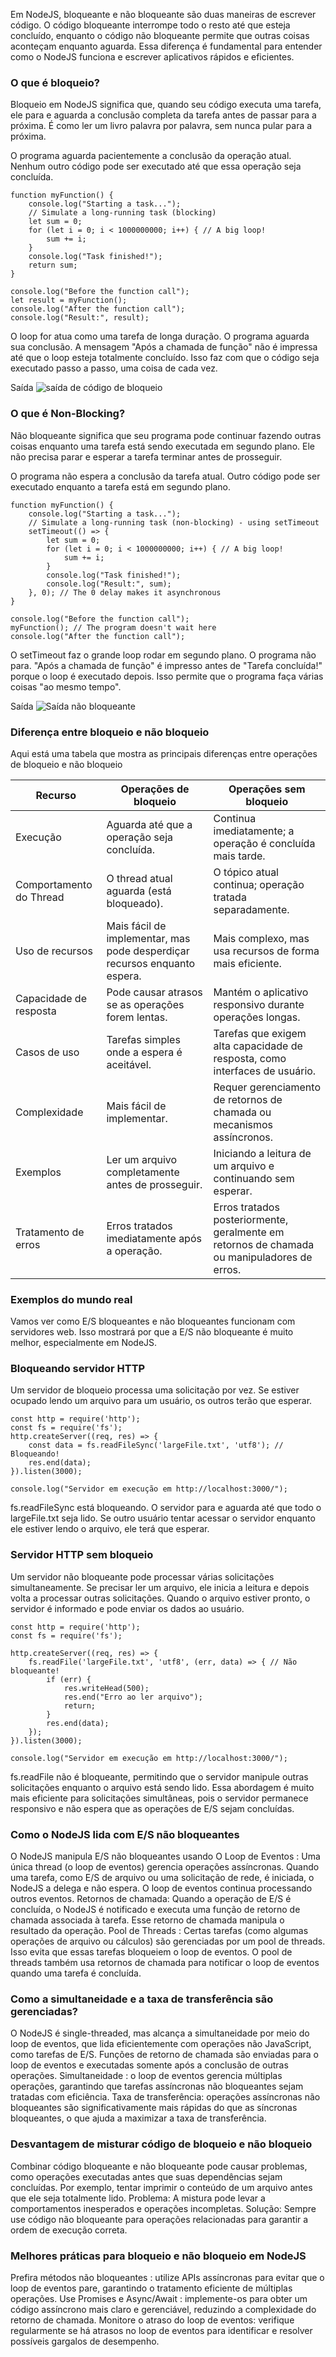Em NodeJS, bloqueante e não bloqueante são duas maneiras de escrever código. O código bloqueante interrompe todo o resto até que esteja concluído, enquanto o código não bloqueante permite que outras coisas aconteçam enquanto aguarda. Essa diferença é fundamental para entender como o NodeJS funciona e escrever aplicativos rápidos e eficientes.

### O que é bloqueio?
Bloqueio em NodeJS significa que, quando seu código executa uma tarefa, ele para e aguarda a conclusão completa da tarefa antes de passar para a próxima. É como ler um livro palavra por palavra, sem nunca pular para a próxima.

O programa aguarda pacientemente a conclusão da operação atual.
Nenhum outro código pode ser executado até que essa operação seja concluída.
```node
function myFunction() {
    console.log("Starting a task...");
    // Simulate a long-running task (blocking)
    let sum = 0;
    for (let i = 0; i < 1000000000; i++) { // A big loop!
        sum += i;
    }
    console.log("Task finished!");
    return sum;
}

console.log("Before the function call");
let result = myFunction(); 
console.log("After the function call");
console.log("Result:", result);
```
O loop for atua como uma tarefa de longa duração. O programa aguarda sua conclusão.
A mensagem "Após a chamada de função" não é impressa até que o loop esteja totalmente concluído.
Isso faz com que o código seja executado passo a passo, uma coisa de cada vez.

Saída
![saída de código de bloqueio](https://media.geeksforgeeks.org/wp-content/uploads/20250219132254006064/output3.gif)

### O que é Non-Blocking?
Não bloqueante significa que seu programa pode continuar fazendo outras coisas enquanto uma tarefa está sendo executada em segundo plano. Ele não precisa parar e esperar a tarefa terminar antes de prosseguir.

O programa não espera a conclusão da tarefa atual.
Outro código pode ser executado enquanto a tarefa está em segundo plano.
```node
function myFunction() {
    console.log("Starting a task...");
    // Simulate a long-running task (non-blocking) - using setTimeout
    setTimeout(() => {
        let sum = 0;
        for (let i = 0; i < 1000000000; i++) { // A big loop!
            sum += i;
        }
        console.log("Task finished!");
        console.log("Result:", sum);
    }, 0); // The 0 delay makes it asynchronous
}

console.log("Before the function call");
myFunction(); // The program doesn't wait here
console.log("After the function call");
```

O setTimeout faz o grande loop rodar em segundo plano. O programa não para.
"Após a chamada de função" é impresso antes de "Tarefa concluída!" porque o loop é executado depois.
Isso permite que o programa faça várias coisas "ao mesmo tempo".

Saída
![Saída não bloqueante](https://media.geeksforgeeks.org/wp-content/uploads/20250219145320240542/output.gif)

### Diferença entre bloqueio e não bloqueio
Aqui está uma tabela que mostra as principais diferenças entre operações de bloqueio e não bloqueio

| Recurso                 | Operações de bloqueio                                                     | Operações sem bloqueio                                                                      |
| ----------------------- | ------------------------------------------------------------------------- | ------------------------------------------------------------------------------------------- |
| Execução                | Aguarda até que a operação seja concluída.                                | Continua imediatamente; a operação é concluída mais tarde.                                  |
| Comportamento do Thread | O thread atual aguarda (está bloqueado).                                  | O tópico atual continua; operação tratada separadamente.                                    |
| Uso de recursos         | Mais fácil de implementar, mas pode desperdiçar recursos enquanto espera. | Mais complexo, mas usa recursos de forma mais eficiente.                                    |
| Capacidade de resposta  | Pode causar atrasos se as operações forem lentas.                         | Mantém o aplicativo responsivo durante operações longas.                                    |
| Casos de uso            | Tarefas simples onde a espera é aceitável.                                | Tarefas que exigem alta capacidade de resposta, como interfaces de usuário.                 |
| Complexidade            | Mais fácil de implementar.                                                | Requer gerenciamento de retornos de chamada ou mecanismos assíncronos.                      |
| Exemplos                | Ler um arquivo completamente antes de prosseguir.                         | Iniciando a leitura de um arquivo e continuando sem esperar.                                |
| Tratamento de erros     | Erros tratados imediatamente após a operação.                             | Erros tratados posteriormente, geralmente em retornos de chamada ou manipuladores de erros. |

### Exemplos do mundo real
Vamos ver como E/S bloqueantes e não bloqueantes funcionam com servidores web. Isso mostrará por que a E/S não bloqueante é muito melhor, especialmente em NodeJS.

### Bloqueando servidor HTTP
Um servidor de bloqueio processa uma solicitação por vez. Se estiver ocupado lendo um arquivo para um usuário, os outros terão que esperar.

```
const http = require('http');   
const fs = require('fs');   
http.createServer((req, res) => {   
    const data = fs.readFileSync('largeFile.txt', 'utf8'); // Bloqueando!   
    res.end(data);   
}).listen(3000);   
  
console.log("Servidor em execução em http://localhost:3000/");
```
fs.readFileSync está bloqueando. O servidor para e aguarda até que todo o largeFile.txt seja lido.
Se outro usuário tentar acessar o servidor enquanto ele estiver lendo o arquivo, ele terá que esperar.

### Servidor HTTP sem bloqueio
Um servidor não bloqueante pode processar várias solicitações simultaneamente. Se precisar ler um arquivo, ele inicia a leitura e depois volta a processar outras solicitações. Quando o arquivo estiver pronto, o servidor é informado e pode enviar os dados ao usuário.
```
const http = require('http');   
const fs = require('fs');   
  
http.createServer((req, res) => {   
    fs.readFile('largeFile.txt', 'utf8', (err, data) => { // Não bloqueante!   
        if (err) {   
            res.writeHead(500);   
            res.end("Erro ao ler arquivo");   
            return;   
        }   
        res.end(data);   
    });   
}).listen(3000);   
  
console.log("Servidor em execução em http://localhost:3000/");
```

fs.readFile não é bloqueante, permitindo que o servidor manipule outras solicitações enquanto o arquivo está sendo lido.
Essa abordagem é muito mais eficiente para solicitações simultâneas, pois o servidor permanece responsivo e não espera que as operações de E/S sejam concluídas.

### Como o NodeJS lida com E/S não bloqueantes
O NodeJS manipula E/S não bloqueantes usando
O Loop de Eventos : Uma única thread (o loop de eventos) gerencia operações assíncronas. Quando uma tarefa, como E/S de arquivo ou uma solicitação de rede, é iniciada, o NodeJS a delega e não espera. O loop de eventos continua processando outros eventos.
Retornos de chamada: Quando a operação de E/S é concluída, o NodeJS é notificado e executa uma função de retorno de chamada associada à tarefa. Esse retorno de chamada manipula o resultado da operação.
Pool de Threads : Certas tarefas (como algumas operações de arquivo ou cálculos) são gerenciadas por um pool de threads. Isso evita que essas tarefas bloqueiem o loop de eventos. O pool de threads também usa retornos de chamada para notificar o loop de eventos quando uma tarefa é concluída.

### Como a simultaneidade e a taxa de transferência são gerenciadas?
O NodeJS é single-threaded, mas alcança a simultaneidade por meio do loop de eventos, que lida eficientemente com operações não JavaScript, como tarefas de E/S. Funções de retorno de chamada são enviadas para o loop de eventos e executadas somente após a conclusão de outras operações.
Simultaneidade : o loop de eventos gerencia múltiplas operações, garantindo que tarefas assíncronas não bloqueantes sejam tratadas com eficiência.
Taxa de transferência: operações assíncronas não bloqueantes são significativamente mais rápidas do que as síncronas bloqueantes, o que ajuda a maximizar a taxa de transferência.

### Desvantagem de misturar código de bloqueio e não bloqueio
Combinar código bloqueante e não bloqueante pode causar problemas, como operações executadas antes que suas dependências sejam concluídas. Por exemplo, tentar imprimir o conteúdo de um arquivo antes que ele seja totalmente lido.
Problema: A mistura pode levar a comportamentos inesperados e operações incompletas.
Solução: Sempre use código não bloqueante para operações relacionadas para garantir a ordem de execução correta.

### Melhores práticas para bloqueio e não bloqueio em NodeJS
Prefira métodos não bloqueantes : utilize APIs assíncronas para evitar que o loop de eventos pare, garantindo o tratamento eficiente de múltiplas operações.
Use Promises e Async/Await : implemente-os para obter um código assíncrono mais claro e gerenciável, reduzindo a complexidade do retorno de chamada.
Monitore o atraso do loop de eventos: verifique regularmente se há atrasos no loop de eventos para identificar e resolver possíveis gargalos de desempenho.

